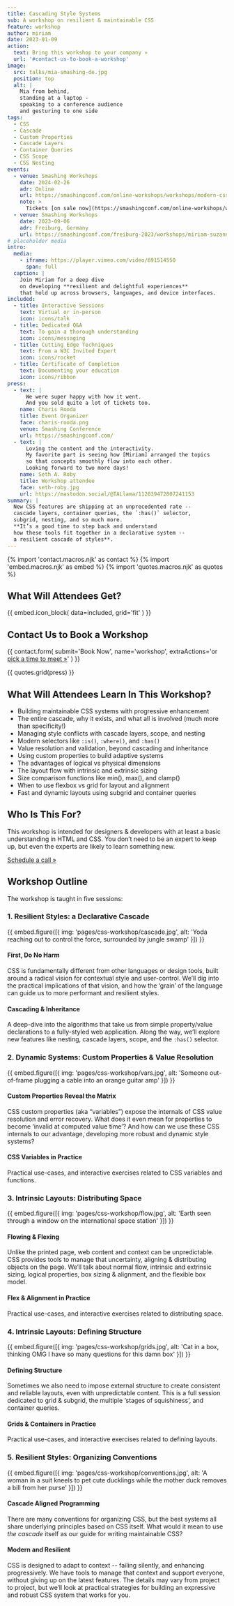 ```yaml
---
title: Cascading Style Systems
sub: A workshop on resilient & maintainable CSS
feature: workshop
author: miriam
date: 2023-01-09
action:
  text: Bring this workshop to your company »
  url: '#contact-us-to-book-a-workshop'
image:
  src: talks/mia-smashing-de.jpg
  position: top
  alt: |
    Mia from behind,
    standing at a laptop -
    speaking to a conference audience
    and gesturing to one side
tags:
  - CSS
  - Cascade
  - Custom Properties
  - Cascade Layers
  - Container Queries
  - CSS Scope
  - CSS Nesting
events:
  - venue: Smashing Workshops
    date: 2024-02-26
    adr: Online
    url: https://smashingconf.com/online-workshops/workshops/modern-css-miriam-suzanne/
    note: >
      Tickets [on sale now](https://smashingconf.com/online-workshops/workshops/modern-css-miriam-suzanne/)!
  - venue: Smashing Workshops
    date: 2023-09-06
    adr: Freiburg, Germany
    url: https://smashingconf.com/freiburg-2023/workshops/miriam-suzanne/
# placeholder media
intro:
  media:
    - iframe: https://player.vimeo.com/video/691514550
      span: full
  caption: |
    Join Miriam for a deep dive
    on developing **resilient and delightful experiences**
    that hold up across browsers, languages, and device interfaces.
included:
  - title: Interactive Sessions
    text: Virtual or in-person
    icon: icons/talk
  - title: Dedicated Q&A
    text: To gain a thorough understanding
    icon: icons/messaging
  - title: Cutting Edge Techniques
    text: From a W3C Invited Expert
    icon: icons/rocket
  - title: Certificate of Completion
    text: Documenting your education
    icon: icons/ribbon
press:
  - text: |
      We were super happy with how it went.
      And you sold quite a lot of tickets too.
    name: Charis Rooda
    title: Event Organizer
    face: charis-rooda.png
    venue: Smashing Conference
    url: https://smashingconf.com/
  - text: |
      Loving the content and the interactivity.
      My favorite part is seeing how [Miriam] arranged the topics
      so that concepts smoothly flow into each other.
      Looking forward to two more days!
    name: Seth A. Roby
    title: Workshop attendee
    face: seth-roby.jpg
    url: https://mastodon.social/@TALlama/112039472807241153
summary: |
  New CSS features are shipping at an unprecedented rate --
  cascade layers, container queries, the `:has()` selector,
  subgrid, nesting, and so much more.
  **It’s a good time to step back and understand
  how these tools fit together in a declarative system --
  a resilient cascade of styles**.
---
```


{% import 'contact.macros.njk' as contact %}
{% import 'embed.macros.njk' as embed %}
{% import 'quotes.macros.njk' as quotes %}

## What Will Attendees Get?

{{ embed.icon_block(
  data=included,
  grid='fit'
) }}

## Contact Us to Book a Workshop

{{ contact.form(
  submit='Book Now',
  name='workshop',
  extraActions='or [pick a time to meet »](https://calendly.com/oddbirdllc/schedule-a-workshop)'
) }}

{{ quotes.grid(press) }}

## What Will Attendees Learn In This Workshop?

- Building maintainable CSS systems with progressive enhancement
- The entire cascade, why it exists,
  and what all is involved (much more than specificity!)
- Managing style conflicts with cascade layers, scope, and nesting
- Modern selectors like `:is()`, `:where()`, and `:has()`
- Value resolution and validation, beyond cascading and inheritance
- Using custom properties to build adaptive systems
- The advantages of logical vs physical dimensions
- The layout flow with intrinsic and extrinsic sizing
- Size comparison functions like min(), max(), and clamp()
- When to use flexbox vs grid for layout and alignment
- Fast and dynamic layouts using subgrid and container queries

## Who Is This For?

This workshop is intended for designers & developers
with at least a basic understanding in HTML and CSS.
You don’t need to be an expert to keep up,
but even the experts are likely to learn something new.

[Schedule a call »](#contact-us-to-book-a-workshop)

## Workshop Outline

The workshop is taught in five sessions:

### 1. Resilient Styles: a Declarative Cascade

{{ embed.figure([{
  img: 'pages/css-workshop/cascade.jpg',
  alt: 'Yoda reaching out to control the force, surrounded by jungle swamp'
}]) }}

#### First, Do No Harm

CSS is fundamentally different
from other languages or design tools,
built around a radical vision
for contextual style and user-control.
We’ll dig into the practical implications of that vision,
and how the ‘grain’ of the language
can guide us to more performant and resilient styles.

#### Cascading & Inheritance

A deep-dive into the algorithms
that take us from simple property/value declarations
to a fully-styled web application.
Along the way, we’ll explore new features like nesting,
cascade layers, scope, and the `:has()` selector.

### 2. Dynamic Systems: Custom Properties & Value Resolution

{{ embed.figure([{
  img: 'pages/css-workshop/vars.jpg',
  alt: 'Someone out-of-frame plugging a cable into an orange guitar amp'
}]) }}

#### Custom Properties Reveal the Matrix

CSS custom properties (aka “variables”)
expose the internals of CSS value resolution and error recovery.
What does it even mean for properties
to become ‘invalid at computed value time’?
And how can we use these CSS internals to our advantage,
developing more robust and dynamic style systems?

#### CSS Variables in Practice

Practical use-cases,
and interactive exercises related to CSS variables and functions.

### 3. Intrinsic Layouts: Distributing Space

{{ embed.figure([{
  img: 'pages/css-workshop/flow.jpg',
  alt: 'Earth seen through a window on the international space station'
}]) }}

#### Flowing & Flexing

Unlike the printed page,
web content and context can be unpredictable.
CSS provides tools to manage that uncertainty,
aligning & distributing objects on the page.
We’ll talk about normal flow,
intrinsic and extrinsic sizing,
logical properties,
box sizing & alignment,
and the flexible box model.

#### Flex & Alignment in Practice

Practical use-cases,
and interactive exercises related to distributing space.

### 4. Intrinsic Layouts: Defining Structure

{{ embed.figure([{
  img: 'pages/css-workshop/grids.jpg',
  alt: 'Cat in a box, thinking OMG I have so many questions for this damn box'
}]) }}

#### Defining Structure

Sometimes we also need to impose external structure
to create consistent and reliable layouts,
even with unpredictable content.
This is a full session dedicated to grid & subgrid,
the multiple ‘stages of squishiness’,
and container queries.

#### Grids & Containers in Practice

Practical use-cases,
and interactive exercises related to defining layouts.

### 5. Resilient Styles: Organizing Conventions

{{ embed.figure([{
  img: 'pages/css-workshop/conventions.jpg',
  alt: 'A woman in a suit kneels to pet cute ducklings while the mother duck removes a bill from her purse'
}]) }}

#### Cascade Aligned Programming

There are many conventions for organizing CSS,
but the best systems all share underlying principles
based on CSS itself.
What would it mean to use _the cascade_ itself
as our guide for writing maintainable CSS?

#### Modern and Resilient

CSS is designed to adapt to context --
failing silently, and enhancing progressively.
We have tools to manage that context and support everyone,
without giving up on the latest features.
The details may vary from project to project,
but we’ll look at practical strategies
for building an expressive and robust CSS system
that works for you.
